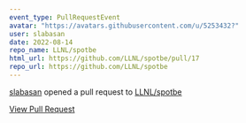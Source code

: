 ```yaml
---
event_type: PullRequestEvent
avatar: "https://avatars.githubusercontent.com/u/5253432?"
user: slabasan
date: 2022-08-14
repo_name: LLNL/spotbe
html_url: https://github.com/LLNL/spotbe/pull/17
repo_url: https://github.com/LLNL/spotbe
---
```


<a href='https://github.com/slabasan' target='_blank'>slabasan</a> opened a pull request to <a href='https://github.com/LLNL/spotbe' target='_blank'>LLNL/spotbe</a>

<a href='https://github.com/LLNL/spotbe/pull/17' target='_blank'>View Pull Request</a>